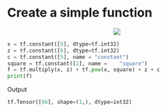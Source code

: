 <h1>Create a simple function</h1>
<p align='center'>
<img src='https://www.guru99.com/images/1/080418_1250_WhatisaTens41.jpg'>
</p>

``` python
x = tf.constant([5], dtype=tf.int32)
z = tf.constant([6], dtype=tf.int32)
c = tf.constant([5], name =	"constant")
square = tf.constant([2], name =	"square")
f = tf.multiply(x, z) + tf.pow(x, square) + z + c
print(f)
```

Output

``` python
tf.Tensor([66], shape=(1,), dtype=int32)
```
